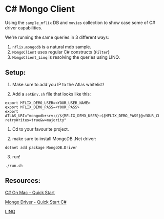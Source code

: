 # C# Mongo Client

Using the `sample_mflix` DB and `movies` collection to show case some of C# driver capabilities.

We're running the same queries in 3 different ways:
1. `nflix.mongodb` is a natural mdb sample.
2. `MongoClient` uses regular C# constructs (`Filter`)
3. `MongoClient_Linq` is resolving the queries using LINQ.


## Setup: 
1. Make sure to add you IP to the Atlas whitelist! 

1. Add a `setEnv.sh` file that looks like this:
```
export MFLIX_DEMO_USER=<YOUR_USER_NAME>
export MFLIX_DEMO_PASS=<YOUR_PASS>
export ATLAS_URI="mongodb+srv://${MFLIX_DEMO_USER}:${MFLIX_DEMO_PASS}@<YOUR_CLUSTER_URI>.mongodb.net/?retryWrites=true&w=majority"
```

1. Cd to your favourite project.

2. make sure to install MongoDB .Net driver:
```
dotnet add package MongoDB.Driver
```

3. run! 
```
./run.sh
```

## Resources:

[C# On Mac - Quick Start](https://dotnet.microsoft.com/en-us/learn/dotnet/hello-world-tutorial/install)

[Mongo Driver - Quick Start C#](https://www.mongodb.com/docs/drivers/csharp/current/quick-start/)

[LINQ](https://www.mongodb.com/docs/drivers/csharp/current/fundamentals/linq/)
